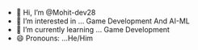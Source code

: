 - 👋 Hi, I’m @Mohit-dev28
- 👀 I’m interested in ... Game Development And AI-ML
- 🌱 I’m currently learning ... Game Development 
- 😄 Pronouns: ...He/Him

<!---
Mohit-dev28/Mohit-dev28 is a ✨ special ✨ repository because its `README.md` (this file) appears on your GitHub profile.
You can click the Preview link to take a look at your changes.
--->
